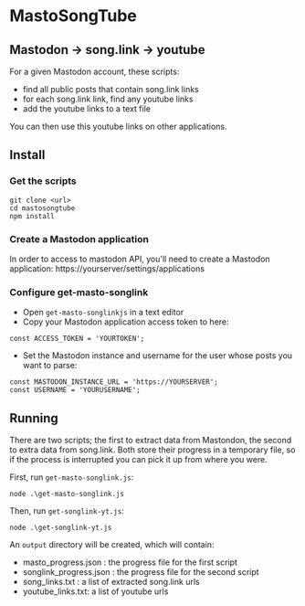 # MastoSongTube

## Mastodon -> song.link -> youtube

For a given Mastodon account, these scripts:
- find all public posts that contain song.link links
- for each song.link link, find any youtube links
- add the youtube links to a text file 

You can then use this youtube links on other applications.

## Install

### Get the scripts
```
git clone <url> 
cd mastosongtube
npm install
```

### Create a Mastodon application
In order to access to mastodon API, you'll need to create a Mastodon application: https://yourserver/settings/applications

### Configure get-masto-songlink
- Open `get-masto-songlinkjs` in a text editor
- Copy your Mastodon application access token to here:
```
const ACCESS_TOKEN = 'YOURTOKEN';
```
- Set the Mastodon instance and username for the user whose posts you want to parse:
```
const MASTODON_INSTANCE_URL = 'https://YOURSERVER';
const USERNAME = 'YOURUSERNAME'; 
```

## Running
There are two scripts; the first to extract data from Mastondon, the second to extra data from song.link. Both store their progress in a temporary file, so if the process is interrupted you can pick it up from where you were.

First, run `get-masto-songlink.js`:
```
node .\get-masto-songlink.js
```

Then, run `get-songlink-yt.js`:
```
node .\get-songlink-yt.js
```

An `output` directory will be created, which will contain:
- masto_progress.json : the progress file for the first script
- songlink_progress.json : the progress file for the second script
- song_links.txt : a list of extracted song.link urls
- youtube_links.txt: a list of youtube urls